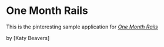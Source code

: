 # One Month Rails

This is the pinteresting sample application for 
[*One Month Rails*](http://onemonthrails.com)

by [Katy Beavers]